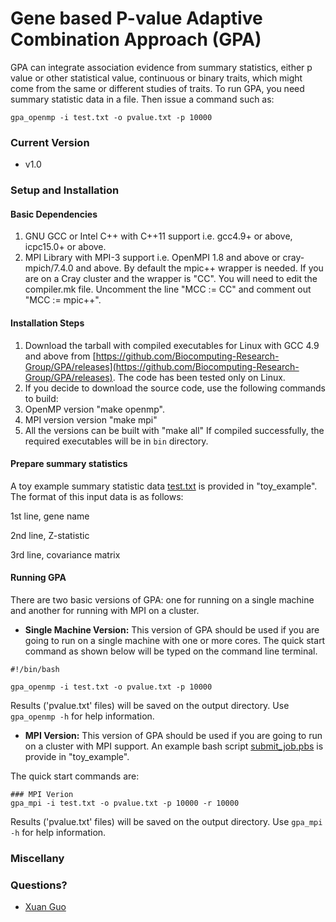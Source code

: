 # Gene based P-value Adaptive Combination Approach (GPA)

GPA can integrate association evidence from summary statistics, either p value or other statistical value, continuous or binary traits, which might come from the same or different studies of traits. To run GPA, you need summary statistic data in a file. Then issue a command such as:

```
gpa_openmp -i test.txt -o pvalue.txt -p 10000
```

### Current Version
* v1.0

### Setup and Installation

#### Basic Dependencies

1. GNU GCC or Intel C++  with C++11 support i.e. gcc4.9+ or above, icpc15.0+ or above.
2. MPI Library with MPI-3 support i.e. OpenMPI 1.8 and above or cray-mpich/7.4.0 and above. By default the mpic++ wrapper is needed. If you are on a Cray cluster and the wrapper is "CC". You will need to edit the compiler.mk file. Uncomment the line "MCC := CC" and comment out "MCC := mpic++".   
 
#### Installation Steps
1. Download the tarball with compiled executables for Linux with GCC 4.9 and above from  [https://github.com/Biocomputing-Research-Group/GPA/releases](https://github.com/Biocomputing-Research-Group/GPA/releases). The code has been tested only on Linux.
2. If you decide to download the source code, use the following commands to build:
  1. OpenMP version "make openmp".
  2. MPI version version "make mpi" 
  3. All the versions can be built with "make all"
If compiled successfully, the required executables will be in `bin` directory. 

#### Prepare summary statistics
A toy example summary statistic data [test.txt](./toy_example/test.txt) is provided in "toy_example".
The format of this input data is as follows:

1st line, gene name

2nd line, Z-statistic

3rd line, covariance matrix

#### <a name="labelds"></a>Running GPA

There are two basic versions of GPA: one for running on a single machine and another for running with MPI on a cluster.  

* __Single Machine Version:__ This version of GPA should be used if you are going to run on a single machine with one or more cores. The quick start command as shown below will be typed on the command line terminal.   

```
#!/bin/bash

gpa_openmp -i test.txt -o pvalue.txt -p 10000
```
Results ('pvalue.txt' files) will be saved on the output directory.
Use `gpa_openmp -h` for help information. 

* __MPI Version:__ This version of GPA should be used if you are going to run on a cluster with MPI support. An example bash script [submit_job.pbs](./toy_example/submit_job.pbs) is provide in "toy_example".
 
The quick start commands are:

```
### MPI Verion 
gpa_mpi -i test.txt -o pvalue.txt -p 10000 -r 10000
```
Results ('pvalue.txt' files) will be saved on the output directory.
Use `gpa_mpi -h` for help information. 

### Miscellany

### Questions?

* [Xuan Guo](mailto:xuan_guo@outlook.com)
